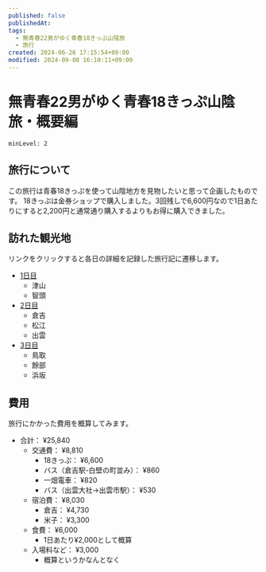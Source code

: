 ```yaml
---
published: false
publishedAt: 
tags:
  - 無青春22男がゆく青春18きっぷ山陰旅
  - 旅行
created: 2024-06-26 17:15:54+09:00
modified: 2024-09-08 16:10:11+09:00
---
```


# 無青春22男がゆく青春18きっぷ山陰旅・概要編

```table-of-contents
minLevel: 2
```

## 旅行について

この旅行は青春18きっぷを使って山陰地方を見物したいと思って企画したものです。
18きっぷは金券ショップで購入しました。3回残しで6,600円なので1日あたりにすると2,200円と通常通り購入するよりもお得に購入できました。

## 訪れた観光地

リンクをクリックすると各日の詳細を記録した旅行記に遷移します。

- [1日目](./sannin-18kippu_day1)
    - 津山
    - 智頭
- [2日目](./sannin-18kippu_day2)
    - 倉吉
    - 松江
    - 出雲
- [3日目](./sannin-18kippu_day3)
    - 鳥取
    - 餘部
    - 浜坂

## 費用

旅行にかかった費用を概算してみます。

- 合計： ¥25,840
    - 交通費： ¥8,810
        - 18きっぷ： ¥6,600
        - バス（倉吉駅-白壁の町並み）： ¥860
        - 一畑電車： ¥820
        - バス（出雲大社→出雲市駅）： ¥530
    - 宿泊費： ¥8,030
        - 倉吉： ¥4,730
        - 米子： ¥3,300
    - 食費： ¥6,000
        - 1日あたり¥2,000として概算
    - 入場料など： ¥3,000
        - 概算というかなんとなく
